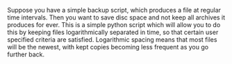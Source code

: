 Suppose you have a simple backup script, which produces a file at regular time intervals.  Then you want to save disc space and not keep all archives it produces for ever.  This is a simple python script which will allow you to do this by keeping files logarithmically separated in time, so that certain user specified criteria are satisfied.  Logarithmic spacing means that most files will be the newest, with kept copies becoming less frequent as you go further back.
